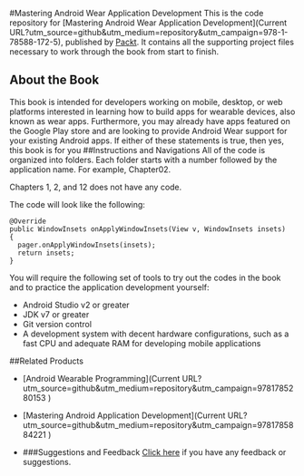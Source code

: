 #Mastering Android Wear Application Development
This is the code repository for [Mastering Android Wear Application Development](Current URL?utm_source=github&utm_medium=repository&utm_campaign=978-1-78588-172-5), published by [Packt](www.packtpub.com). It contains all the supporting project files necessary to work through the book from start to finish.
## About the Book
This book is intended for developers working on mobile, desktop, or web platforms
interested in learning how to build apps for wearable devices, also known as wear apps.
Furthermore, you may already have apps featured on the Google Play store and are looking
to provide Android Wear support for your existing Android apps. If either of these
statements is true, then yes, this book is for you
##Instructions and Navigations
All of the code is organized into folders. Each folder starts with a number followed by the application name. For example, Chapter02.

Chapters 1, 2, and 12 does not have any code.

The code will look like the following:
```
@Override
public WindowInsets onApplyWindowInsets(View v, WindowInsets insets)
{
  pager.onApplyWindowInsets(insets);
  return insets;
}
```

You will require the following set of tools to try out the codes in the book and to practice
the application development yourself:
* Android Studio v2 or greater
* JDK v7 or greater
* Git version control
* A development system with decent hardware configurations, such as a fast CPU
and adequate RAM for developing mobile applications

##Related Products
* [Android Wearable Programming](Current URL?utm_source=github&utm_medium=repository&utm_campaign=9781785280153 )

* [Mastering Android Application Development](Current URL?utm_source=github&utm_medium=repository&utm_campaign=9781785884221 )

* []()
###Suggestions and Feedback
[Click here](https://docs.google.com/forms/d/e/1FAIpQLSe5qwunkGf6PUvzPirPDtuy1Du5Rlzew23UBp2S-P3wB-GcwQ/viewform) if you have any feedback or suggestions.
